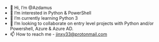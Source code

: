 - 👋 Hi, I’m @Azdamus
- 👀 I’m interested in Python & PowerShell
- 🌱 I’m currently learning Python 3
- 💞️ I’m looking to collaborate on entry level projects with Python and/or Powershell, Azure & Azure AD.
- 📫 How to reach me - jinxy33@protonmail.com 


